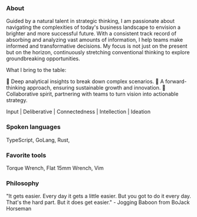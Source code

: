 ### About

Guided by a natural talent in strategic thinking, I am passionate about navigating the complexities of today's business landscape to envision a brighter and more successful future. With a consistent track record of absorbing and analyzing vast amounts of information, I help teams make informed and transformative decisions. My focus is not just on the present but on the horizon, continuously stretching conventional thinking to explore groundbreaking opportunities.

What I bring to the table:

🧠 Deep analytical insights to break down complex scenarios.
🚀 A forward-thinking approach, ensuring sustainable growth and innovation.
🤝 Collaborative spirit, partnering with teams to turn vision into actionable strategy.

Input | Deliberative | Connectedness | Intellection | Ideation

### Spoken languages

TypeScript, GoLang, Rust,

### Favorite tools

Torque Wrench, Flat 15mm Wrench, Vim

### Philosophy

"It gets easier. Every day it gets a little easier. But you got to do it every day. That's the hard part. But it does get easier." - Jogging Baboon from BoJack Horseman
